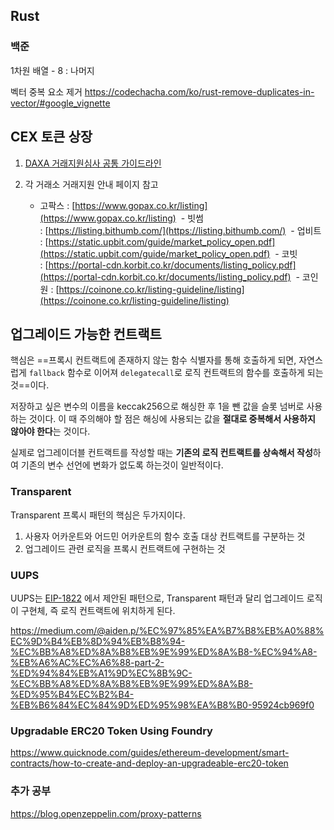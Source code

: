 ## Rust

### 백준
1차원 배열 - 8  : 나머지

벡터 중복 요소 제거
https://codechacha.com/ko/rust-remove-duplicates-in-vector/#google_vignette


## CEX 토큰 상장

1. [DAXA 거래지원심사 공통 가이드라인](https://kdaxa.org/support/regulation.php?boardid=data&mode=view&idx=26&sk=&sw=&offset=&category=)

2. 각 거래소 거래지원 안내 페이지 참고
    - 고팍스 : [https://www.gopax.co.kr/listing](https://www.gopax.co.kr/listing)
     - 빗썸 : [https://listing.bithumb.com/](https://listing.bithumb.com/)
     - 업비트 : [https://static.upbit.com/guide/market_policy_open.pdf](https://static.upbit.com/guide/market_policy_open.pdf)
     - 코빗 : [https://portal-cdn.korbit.co.kr/documents/listing_policy.pdf](https://portal-cdn.korbit.co.kr/documents/listing_policy.pdf)
     - 코인원 : [https://coinone.co.kr/listing-guideline/listing](https://coinone.co.kr/listing-guideline/listing)


## 업그레이드 가능한 컨트랙트

핵심은 ==프록시 컨트랙트에 존재하지 않는 함수 식별자를 통해 호출하게 되면, 자연스럽게 `fallback` 함수로 이어져 `delegatecall`로 로직 컨트랙트의 함수를 호출하게 되는것==이다.

저장하고 싶은 변수의 이름을 keccak256으로 해싱한 후 1을 뺀 값을 슬롯 넘버로 사용하는 것이다. 이 때 주의해야 할 점은 해싱에 사용되는 값을 **절대로 중복해서 사용하지 않아야 한다**는 것이다.

실제로 업그레이더블 컨트랙트를 작성할 때는 **기존의 로직 컨트랙트를 상속해서 작성**하여 기존의 변수 선언에 변화가 없도록 하는것이 일반적이다.

### Transparent
Transparent 프록시 패턴의 핵심은 두가지이다.

1. 사용자 어카운트와 어드민 어카운트의 함수 호출 대상 컨트랙트를 구분하는 것
2. 업그레이드 관련 로직을 프록시 컨트랙트에 구현하는 것

### UUPS
UUPS는 [EIP-1822](https://eips.ethereum.org/EIPS/eip-1822) 에서 제안된 패턴으로, Transparent 패턴과 달리 업그레이드 로직이 구현체, 즉 로직 컨트랙트에 위치하게 된다.

https://medium.com/@aiden.p/%EC%97%85%EA%B7%B8%EB%A0%88%EC%9D%B4%EB%8D%94%EB%B8%94-%EC%BB%A8%ED%8A%B8%EB%9E%99%ED%8A%B8-%EC%94%A8-%EB%A6%AC%EC%A6%88-part-2-%ED%94%84%EB%A1%9D%EC%8B%9C-%EC%BB%A8%ED%8A%B8%EB%9E%99%ED%8A%B8-%ED%95%B4%EC%B2%B4-%EB%B6%84%EC%84%9D%ED%95%98%EA%B8%B0-95924cb969f0

### Upgradable ERC20 Token Using Foundry

https://www.quicknode.com/guides/ethereum-development/smart-contracts/how-to-create-and-deploy-an-upgradeable-erc20-token

### 추가 공부
https://blog.openzeppelin.com/proxy-patterns

